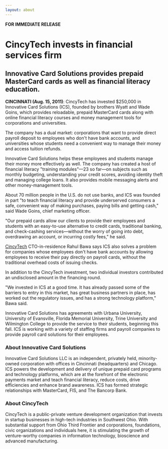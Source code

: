 ```yaml
---
layout: about
---
```

**FOR IMMEDIATE RELEASE**

# CincyTech invests in financial services firm

## Innovative Card Solutions provides prepaid MasterCard cards as well as financial literacy education.

**CINCINNATI (Aug. 15, 2011)**: CincyTech has invested $250,000
in Innovative Card Solutions (ICS), founded by brothers Wyatt and Wade
Goins, which provides reloadable, prepaid MasterCard cards along with
online financial literacy courses and money management tools for
corporations and universities. 

The company has a dual market: corporations that want to provide direct
payroll deposit to employees who don't have bank accounts, and universities
whose students need a convenient way to manage their money and access tuition
refunds.

Innovative Card Solutions helps these employees and students manage their
money more effectively as well. The company has created a host of financial
literacy "training modules"—23 so far—on subjects such as
monthly budgeting, understanding your credit scores, avoiding identity theft
and managing college loans. It also provides mobile messaging alerts and
other money-management tools.

About 70 million people in the U.S. do not use banks, and ICS was founded in
part "to teach financial literacy and provide underserved consumers a safe,
convenient way of making purchases, paying bills and getting cash," said Wade
Goins, chief marketing officer.

"Our prepaid cards allow our clients to provide their employees and students
with an easy-to-use alternative to credit cards, traditional banking, and
check-cashing services—without the worry of going into debt,
overdrawing an account, or incurring costly fees," he said.

<a href="http://www.cincytechusa.com/">CincyTech</a> CTO-in-residence Rahul
Bawa says ICS also solves a problem for companies whose employees don't have
bank accounts by allowing employees to receive their pay directly on payroll
cards, without the traditional overhead costs of issuing checks.

In addition to the CincyTech investment, two individual investors contributed
an undisclosed amount in the financing round.

"We invested in ICS at a good time. It has already passed some of the
barriers to entry in this market, has great business partners in place, has
worked out the regulatory issues, and has a strong technology platform," Bawa
said.

Innovative Card Solutions has agreements with Urbana University, University
of Evansville, Florida Memorial University, Trine University and Wilmington
College to provide the service to their students, beginning this fall. ICS is
working with a variety of staffing firms and payroll companies to provide
payroll card solutions for their employees.

### About Innovative Card Solutions

Innovative Card Solutions LLC is an independent, privately held,
minority-owned corporation with offices in Cincinnati (headquarters) and
Chicago. ICS powers the development and delivery of unique prepaid card
programs and technology platforms, which are at the forefront of the
electronic payments market and teach financial literacy, reduce costs, drive
efficiencies and enhance brand awareness. ICS has formed strategic
relationships with MasterCard, FIS, and The Bancorp Bank.

### About CincyTech

CincyTech is a public-private venture development organization that invests
in startup businesses in high-tech industries in Southwest Ohio. With
substantial support from Ohio Third Frontier and corporations, foundations,
civic organizations and individuals here, it is stimulating the growth of
venture-worthy companies in information technology, bioscience and advanced
manufacturing.

